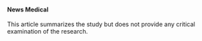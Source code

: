 #### News Medical

This article summarizes the study but does not provide any critical examination of the research.